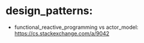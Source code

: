 # design_patterns:
* functional_reactive_programming vs actor_model: https://cs.stackexchange.com/a/9042